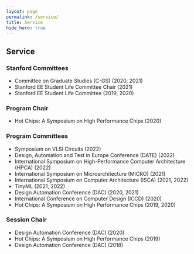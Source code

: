 ```yaml
---
layout: page
permalink: /service/
title: Service
hide_hero: true
---
```


## Service

### Stanford Committees
- Committee on Graduate Studies (C-GS) (2020, 2021)
- Stanford EE Student Life Committee Chair (2021)
- Stanford EE Student Life Committee (2019, 2020)

### Program Chair
- Hot Chips: A Symposium on High Performance Chips (2020)

### Program Committees
- Symposium on VLSI Circuits (2022)
- Design, Automation and Test in Europe Conference (DATE) (2022)
- International Symposium on High-Performance Computer Architecture (HPCA) (2022)
- International Symposium on Microarchitecture (MICRO) (2021)
- International Symposium on Computer Architecture (ISCA) (2021, 2022)
- TinyML (2021, 2022)
- Design Automation Conference (DAC) (2020, 2021)
- International Conference on Computer Design (ICCD) (2020)
- Hot Chips: A Symposium on High Performance Chips (2019, 2020)

### Session Chair
- Design Automation Conference (DAC) (2020)
- Hot Chips: A Symposium on High Performance Chips (2019)
- Design Automation Conference (DAC) (2018)
